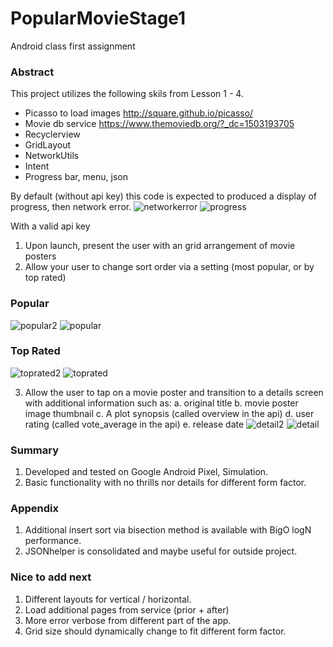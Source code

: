 # PopularMovieStage1
Android class first assignment

### Abstract
This project utilizes the following skils from Lesson 1 - 4.
* Picasso to load images http://square.github.io/picasso/
* Movie db service https://www.themoviedb.org/?_dc=1503193705
* Recyclerview
* GridLayout
* NetworkUtils
* Intent
* Progress bar, menu, json

By default (without api key) this code is expected to produced a display of progress, then network error.
![networkerror](https://user-images.githubusercontent.com/1282659/29491595-3e8f8528-8525-11e7-95f9-4dd5986bf8ea.png)
![progress](https://user-images.githubusercontent.com/1282659/29491593-336a1d34-8525-11e7-9070-9b86e7fdbe31.png)

With a valid api key
1. Upon launch, present the user with an grid arrangement of movie posters
2. Allow your user to change sort order via a setting (most popular, or by top rated)

### Popular
![popular2](https://user-images.githubusercontent.com/1282659/29491603-745c4b32-8525-11e7-8ad9-2505fe8b2ce9.png)
![popular](https://user-images.githubusercontent.com/1282659/29491604-7693a3b4-8525-11e7-876d-3cb94d0bba18.png)

### Top Rated
![toprated2](https://user-images.githubusercontent.com/1282659/29491599-5f1ce952-8525-11e7-82ad-7e01383cd5b1.png)
![toprated](https://user-images.githubusercontent.com/1282659/29491600-6340f186-8525-11e7-941b-257addf2e7e6.png)

3. Allow the user to tap on a movie poster and transition to a details screen with additional information such as:
   a. original title
   b. movie poster image thumbnail
   c. A plot synopsis (called overview in the api)
   d. user rating (called vote_average in the api)
   e. release date
![detail2](https://user-images.githubusercontent.com/1282659/29491596-4d9b1e88-8525-11e7-92ce-d6b881489901.png)
![detail](https://user-images.githubusercontent.com/1282659/29491582-0ac14a06-8525-11e7-83d5-0f0177511623.png)

### Summary
1. Developed and tested on Google Android Pixel, Simulation.
2. Basic functionality with no thrills nor details for different form factor.

### Appendix
1. Additional insert sort via bisection method is available with BigO logN performance. 
2. JSONhelper is consolidated and maybe useful for outside project.

### Nice to add next
1. Different layouts for vertical / horizontal.
2. Load additional pages from service (prior + after)
3. More error verbose from different part of the app.
4. Grid size should dynamically change to fit different form factor.
